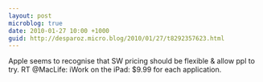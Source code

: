 ```yaml
---
layout: post
microblog: true
date: 2010-01-27 10:00 +1000
guid: http://desparoz.micro.blog/2010/01/27/t8292357623.html
---
```

Apple seems to recognise that SW pricing should be flexible &amp; allow ppl to try. RT @MacLife: iWork on the iPad: $9.99 for each application.
